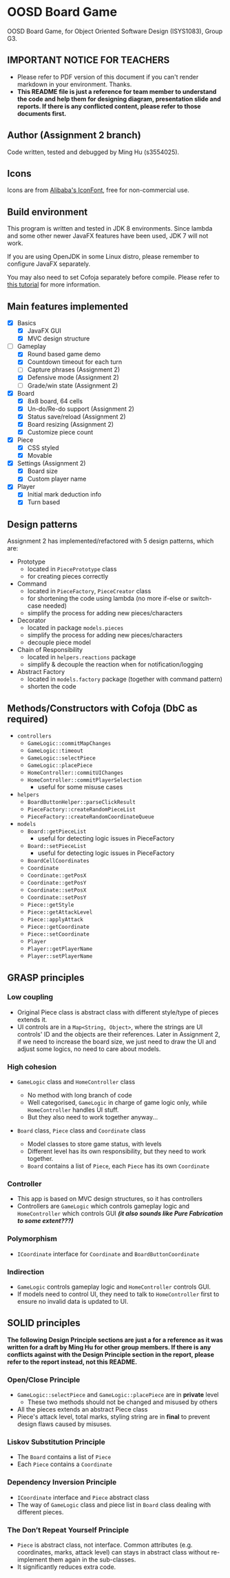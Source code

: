 # OOSD Board Game 

OOSD Board Game, for Object Oriented Software Design (ISYS1083), Group G3.

## IMPORTANT NOTICE FOR TEACHERS 

 * Please refer to PDF version of this document if you can't render markdown in your environment. Thanks.
 * **This README file is just a reference for team member to understand the code and help them for designing diagram, presentation slide and reports. If there is any conflicted content, please refer to those documents first.**

## Author (Assignment 2 branch)

Code written, tested and debugged by Ming Hu (s3554025).

## Icons

Icons are from [Alibaba's IconFont](http://www.iconfont.cn/collections/detail?spm=a313x.7781069.0.da5a778a4&cid=268), free for non-commercial use.

## Build environment

This program is written and tested in JDK 8 environments. Since lambda and some other newer JavaFX features have been used, JDK 7 will not work.

If you are using OpenJDK in some Linux distro, please remember to configure JavaFX separately.

You may also need to set Cofoja separately before compile. Please refer to [this tutorial](https://stackoverflow.com/questions/31235078/using-cofoja-annotations-in-intellij) for more information. 


## Main features implemented

- [x] Basics
    - [x] JavaFX GUI
    - [x] MVC design structure
- [ ] Gameplay
    - [x] Round based game demo
    - [x] Countdown timeout for each turn
    - [ ] Capture phrases (Assignment 2)
    - [x] Defensive mode (Assignment 2)
    - [ ] Grade/win state (Assignment 2)
- [x] Board
    - [x] 8x8 board, 64 cells
    - [x] Un-do/Re-do support (Assignment 2)
    - [x] Status save/reload (Assignment 2)
    - [x] Board resizing (Assignment 2)
    - [x] Customize piece count 
- [x] Piece
    - [x] CSS styled
    - [x] Movable
- [x] Settings (Assignment 2)
    - [x] Board size
    - [x] Custom player name
- [x] Player
    - [x] Initial mark deduction info
    - [x] Turn based

## Design patterns

Assignment 2 has implemented/refactored with 5 design patterns, which are:

- Prototype 
    - located in `PiecePrototype` class
    - for creating pieces correctly
- Command
    - located in `PieceFactory`, `PieceCreator` class
    - for shortening the code using lambda (no more if-else or switch-case needed)
    - simplify the process for adding new pieces/characters 
- Decorator
    - located in package `models.pieces`
    - simplify the process for adding new pieces/characters
    - decouple piece model
- Chain of Responsibility
    - located in `helpers.reactions` package
    - simplify & decouple the reaction when for notification/logging
- Abstract Factory
    - located in `models.factory` package (together with command pattern)
    - shorten the code

## Methods/Constructors with Cofoja (DbC as required)

- `controllers` 
    - `GameLogic::commitMapChanges`
    - `GameLogic::timeout`
    - `GameLogic::selectPiece`
    - `GameLogic::placePiece`
    - `HomeController::commitUIChanges`
    - `HomeController::commitPlayerSelection`
        - useful for some misuse cases
- `helpers`
    - `BoardButtonHelper::parseClickResult`
    - `PieceFactory::createRandomPieceList`
    - `PieceFactory::createRandomCoordinateQueue`
- `models`
    - `Board::getPieceList`
        - useful for detecting logic issues in PieceFactory
    - `Board::setPieceList`
        - useful for detecting logic issues in PieceFactory
    - `BoardCellCoordinates`
    - `Coordinate`
    - `Coordinate::getPosX`
    - `Coordinate::getPosY`
    - `Coordinate::setPosX`
    - `Coordinate::setPosY`
    - `Piece::getStyle`
    - `Piece::getAttackLevel`
    - `Piece::applyAttack`
    - `Piece::getCoordinate`
    - `Piece::setCoordinate`
    - `Player`
    - `Player::getPlayerName`
    - `Player::setPlayerName`

## GRASP principles

### Low coupling

- Original Piece class is abstract class with different style/type of pieces extends it.
- UI controls are in a `Map<String, Object>`, where the strings are UI controls' ID and the objects are their references. Later in Assignment 2, if we need to increase the board size, we just need to draw the UI and adjust some logics, no need to care about models.

### High cohesion

- `GameLogic` class and `HomeController` class
    - No method with long branch of code
    - Well categorised, `GameLogic` in charge of game logic only, while `HomeController` handles UI stuff.
    - But they also need to work together anyway...

- `Board` class, `Piece` class and `Coordinate` class
    - Model classes to store game status, with levels
    - Different level has its own responsibility, but they need to work together.
    - `Board` contains a list of `Piece`, each `Piece` has its own `Coordinate`

### Controller

- This app is based on MVC design structures, so it has controllers
- Controllers are `GameLogic` which controls gameplay logic and `HomeController` which controls GUI ***(it also sounds like Pure Fabrication to some extent???)***

### Polymorphism

- `ICoordinate` interface for `Coordinate` and `BoardButtonCoordinate`
    
### Indirection

- `GameLogic` controls gameplay logic and `HomeController` controls GUI.  
- If models need to control UI, they need to talk to `HomeController` first to ensure no invalid data is updated to UI.
    

## SOLID principles

**The following Design Principle sections are just a for a reference as it was written for a draft by Ming Hu for other group members. If there is any conflicts against with the Design Principle section in the report, please refer to the report instead, not this README.**

### Open/Close Principle
- `GameLogic::selectPiece` and `GameLogic::placePiece` are in **private** level
    - These two methods should not be changed and misused by others
- All the pieces extends an abstract Piece class
- Piece's attack level, total marks, styling string are in **final** to prevent design flaws caused by misuses.

### Liskov Substitution Principle

- The `Board` contains a list of `Piece`
- Each `Piece` contains a `Coordinate`

### Dependency Inversion Principle

- `ICoordinate` interface and `Piece` abstract class
- The way of `GameLogic` class and piece list in `Board` class dealing with different pieces.


### The Don’t Repeat Yourself Principle

- `Piece` is abstract class, not interface. Common attributes (e.g. coordinates, marks, attack level) can stays in abstract class without re-implement them again in the sub-classes. 
- It significantly reduces extra code.


